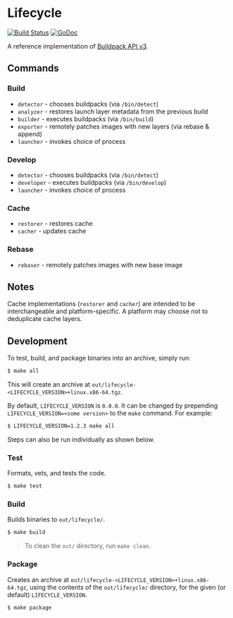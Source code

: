 # Lifecycle

[![Build Status](https://travis-ci.org/buildpack/lifecycle.svg?branch=master)](https://travis-ci.org/buildpack/lifecycle)
[![GoDoc](https://godoc.org/github.com/buildpack/lifecycle?status.svg)](https://godoc.org/github.com/buildpack/lifecycle)

A reference implementation of [Buildpack API v3](https://github.com/buildpack/spec).

## Commands

### Build

* `detector` - chooses buildpacks (via `/bin/detect`)
* `analyzer` - restores launch layer metadata from the previous build
* `builder` -  executes buildpacks (via `/bin/build`)
* `exporter` - remotely patches images with new layers (via rebase & append)
* `launcher` - invokes choice of process

### Develop

* `detector` - chooses buildpacks (via `/bin/detect`)
* `developer` - executes buildpacks (via `/bin/develop`)
* `launcher` - invokes choice of process

### Cache

* `restorer` - restores cache
* `cacher` - updates cache

### Rebase

* `rebaser` - remotely patches images with new base image

## Notes

Cache implementations (`restorer` and `cacher`) are intended to be interchangeable and platform-specific.
A platform may choose not to deduplicate cache layers.

## Development
To test, build, and package binaries into an archive, simply run:

```bash
$ make all
```
This will create an archive at `out/lifecycle-<LIFECYCLE_VERSION>+linux.x86-64.tgz`.

By default, `LIFECYCLE_VERSION` is `0.0.0`. It can be changed by prepending `LIFECYCLE_VERSION=<some version>` to the
`make` command. For example:

```bash
$ LIFECYCLE_VERSION=1.2.3 make all
```

Steps can also be run individually as shown below.

### Test

Formats, vets, and tests the code.

```bash
$ make test
```

### Build

Builds binaries to `out/lifecycle/`.

```bash
$ make build
```

> To clean the `out/` directory, run `make clean`.

### Package

Creates an archive at `out/lifecycle-<LIFECYCLE_VERSION>+linux.x86-64.tgz`, using the contents of the
`out/lifecycle/` directory, for the given (or default) `LIFECYCLE_VERSION`.

```bash
$ make package
```
